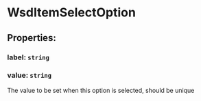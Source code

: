 # **WsdItemSelectOption**

## **Properties**:

### label: `string`

### value: `string`

The value to be set when this option is selected, should be unique
